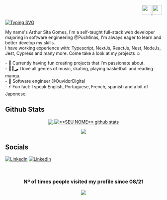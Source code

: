 <div align=right>
	<a href="https://github.com/SitaGomes/SitaGomes/blob/main/README_PORTUGUES.md">
		<img width="30" src="https://cdn.jsdelivr.net/gh/hampusborgos/country-flags@main/svg/br.svg"/>
	</a>
	<a href="https://github.com/SitaGomes/SitaGomes/blob/main/README_FRANCAIS.md">
		<img width="30" src="https://cdn.jsdelivr.net/gh/hampusborgos/country-flags@main/svg/fr.svg"/>
	</a>
</div>

[![Typing SVG](https://readme-typing-svg.demolab.com?font=Roboto&size=22&duration=3500&pause=200&color=FF80BF&width=800&lines=Hey%2C+what's+up+👋;Doing+good?+😁;Let+me+introduce+myself)](https://git.io/typing-svg)

<p>
  My name's Arthur Sita Gomes, I'm a self-taught full-stack web developer majoring in software engineering @PucMinas, I'm always eager to learn and better develop my skills.
</br>
  I have working experience with: Typescript, NextJs, ReactJs, Nest, NodeJs, Jest, Cypress and many more. Come take a look at my projects ☺
</p>
	
<p align="left">
- 🔭 Currently having fun creating projects that I'm passionate about.
	<br/>
- 👨‍🎤🛹 I love all genres of music, skating, playing basketball and reading manga.
	<br/>
- 👷 Software engineer @OuvidorDigital
	<br/>
- ⚡ Fun fact: I speak English, Portuguese, French, spanish and a bit of Japonese.
</p>

## Github Stats
<div align=center>

<a href="https://github.com/Gurupreet">
  <img align="center" src="https://github-readme-stats.vercel.app/api/top-langs/?username=SitaGomes&theme=dracula" />
</a>

<a href="https://github.com/Gurupreet">
 <img align="center" src="https://github-readme-stats.vercel.app/api?username=SitaGomes&show_icons=true&theme=dracula&line_height=40&custom_title=Sita+Gomes'+Github+Stats" alt="**SEU NOME** github stats"/>
</a>
	
<p></p>

![](https://streak-stats.demolab.com/?user=sitagomes&theme=dracula)
	
</div>

## Socials
	
<div align=left style={{display: "flex" "gap": "20px"}}>
	
[![LinkedIn](https://img.shields.io/badge/-LinkedIn-%230077B5?style=for-the-badge&logo=linkedin&logoColor=white)](https://www.linkedin.com/in/SitaGomes/)
[![LinkedIn](https://img.shields.io/badge/-Twitter-08009C?style=for-the-badge&logo=twitter&logoColor=white)](https://www.twitter.com/SitaGomes)
	
</div>

<br/>

<div align="center">
	
### Nº of times people visited my profile since 08/21

<img alingn="center" src="https://profile-counter.glitch.me/SitaGomes/count.svg" />
</div>
 
